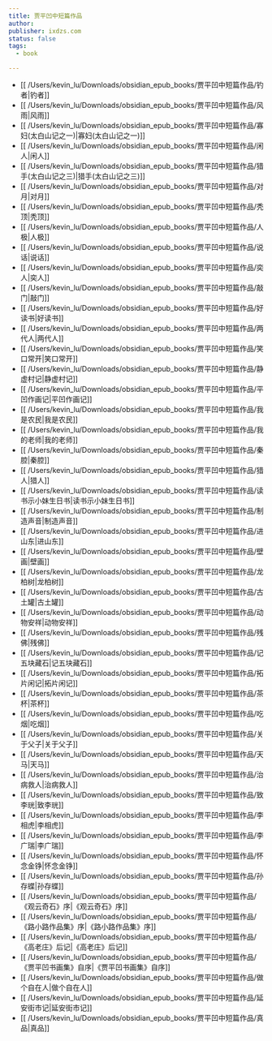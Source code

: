```yaml
---
title: 贾平凹中短篇作品
author: 
publisher: ixdzs.com
status: false
tags:
  - book

---
```

- [[ /Users/kevin_lu/Downloads/obsidian_epub_books/贾平凹中短篇作品/钓者|钓者]]
- [[ /Users/kevin_lu/Downloads/obsidian_epub_books/贾平凹中短篇作品/风雨|风雨]]
- [[ /Users/kevin_lu/Downloads/obsidian_epub_books/贾平凹中短篇作品/寡妇(太白山记之一)|寡妇(太白山记之一)]]
- [[ /Users/kevin_lu/Downloads/obsidian_epub_books/贾平凹中短篇作品/闲人|闲人]]
- [[ /Users/kevin_lu/Downloads/obsidian_epub_books/贾平凹中短篇作品/猎手(太白山记之三)|猎手(太白山记之三)]]
- [[ /Users/kevin_lu/Downloads/obsidian_epub_books/贾平凹中短篇作品/对月|对月]]
- [[ /Users/kevin_lu/Downloads/obsidian_epub_books/贾平凹中短篇作品/秃顶|秃顶]]
- [[ /Users/kevin_lu/Downloads/obsidian_epub_books/贾平凹中短篇作品/人极|人极]]
- [[ /Users/kevin_lu/Downloads/obsidian_epub_books/贾平凹中短篇作品/说话|说话]]
- [[ /Users/kevin_lu/Downloads/obsidian_epub_books/贾平凹中短篇作品/奕人|奕人]]
- [[ /Users/kevin_lu/Downloads/obsidian_epub_books/贾平凹中短篇作品/敲门|敲门]]
- [[ /Users/kevin_lu/Downloads/obsidian_epub_books/贾平凹中短篇作品/好读书|好读书]]
- [[ /Users/kevin_lu/Downloads/obsidian_epub_books/贾平凹中短篇作品/两代人|两代人]]
- [[ /Users/kevin_lu/Downloads/obsidian_epub_books/贾平凹中短篇作品/笑口常开|笑口常开]]
- [[ /Users/kevin_lu/Downloads/obsidian_epub_books/贾平凹中短篇作品/静虚村记|静虚村记]]
- [[ /Users/kevin_lu/Downloads/obsidian_epub_books/贾平凹中短篇作品/平凹作画记|平凹作画记]]
- [[ /Users/kevin_lu/Downloads/obsidian_epub_books/贾平凹中短篇作品/我是农民|我是农民]]
- [[ /Users/kevin_lu/Downloads/obsidian_epub_books/贾平凹中短篇作品/我的老师|我的老师]]
- [[ /Users/kevin_lu/Downloads/obsidian_epub_books/贾平凹中短篇作品/秦腔|秦腔]]
- [[ /Users/kevin_lu/Downloads/obsidian_epub_books/贾平凹中短篇作品/猎人|猎人]]
- [[ /Users/kevin_lu/Downloads/obsidian_epub_books/贾平凹中短篇作品/读书示小妹生日书|读书示小妹生日书]]
- [[ /Users/kevin_lu/Downloads/obsidian_epub_books/贾平凹中短篇作品/制造声音|制造声音]]
- [[ /Users/kevin_lu/Downloads/obsidian_epub_books/贾平凹中短篇作品/进山东|进山东]]
- [[ /Users/kevin_lu/Downloads/obsidian_epub_books/贾平凹中短篇作品/壁画|壁画]]
- [[ /Users/kevin_lu/Downloads/obsidian_epub_books/贾平凹中短篇作品/龙柏树|龙柏树]]
- [[ /Users/kevin_lu/Downloads/obsidian_epub_books/贾平凹中短篇作品/古土罐|古土罐]]
- [[ /Users/kevin_lu/Downloads/obsidian_epub_books/贾平凹中短篇作品/动物安祥|动物安祥]]
- [[ /Users/kevin_lu/Downloads/obsidian_epub_books/贾平凹中短篇作品/残佛|残佛]]
- [[ /Users/kevin_lu/Downloads/obsidian_epub_books/贾平凹中短篇作品/记五块藏石|记五块藏石]]
- [[ /Users/kevin_lu/Downloads/obsidian_epub_books/贾平凹中短篇作品/拓片闲记|拓片闲记]]
- [[ /Users/kevin_lu/Downloads/obsidian_epub_books/贾平凹中短篇作品/茶杯|茶杯]]
- [[ /Users/kevin_lu/Downloads/obsidian_epub_books/贾平凹中短篇作品/吃烟|吃烟]]
- [[ /Users/kevin_lu/Downloads/obsidian_epub_books/贾平凹中短篇作品/关于父子|关于父子]]
- [[ /Users/kevin_lu/Downloads/obsidian_epub_books/贾平凹中短篇作品/天马|天马]]
- [[ /Users/kevin_lu/Downloads/obsidian_epub_books/贾平凹中短篇作品/治病救人|治病救人]]
- [[ /Users/kevin_lu/Downloads/obsidian_epub_books/贾平凹中短篇作品/致李珖|致李珖]]
- [[ /Users/kevin_lu/Downloads/obsidian_epub_books/贾平凹中短篇作品/李相虎|李相虎]]
- [[ /Users/kevin_lu/Downloads/obsidian_epub_books/贾平凹中短篇作品/李广瑞|李广瑞]]
- [[ /Users/kevin_lu/Downloads/obsidian_epub_books/贾平凹中短篇作品/怀念金铮|怀念金铮]]
- [[ /Users/kevin_lu/Downloads/obsidian_epub_books/贾平凹中短篇作品/孙存蝶|孙存蝶]]
- [[ /Users/kevin_lu/Downloads/obsidian_epub_books/贾平凹中短篇作品/《观云奇石》序|《观云奇石》序]]
- [[ /Users/kevin_lu/Downloads/obsidian_epub_books/贾平凹中短篇作品/《路小路作品集》序|《路小路作品集》序]]
- [[ /Users/kevin_lu/Downloads/obsidian_epub_books/贾平凹中短篇作品/《高老庄》后记|《高老庄》后记]]
- [[ /Users/kevin_lu/Downloads/obsidian_epub_books/贾平凹中短篇作品/《贾平凹书画集》自序|《贾平凹书画集》自序]]
- [[ /Users/kevin_lu/Downloads/obsidian_epub_books/贾平凹中短篇作品/做个自在人|做个自在人]]
- [[ /Users/kevin_lu/Downloads/obsidian_epub_books/贾平凹中短篇作品/延安街市记|延安街市记]]
- [[ /Users/kevin_lu/Downloads/obsidian_epub_books/贾平凹中短篇作品/真品|真品]]
